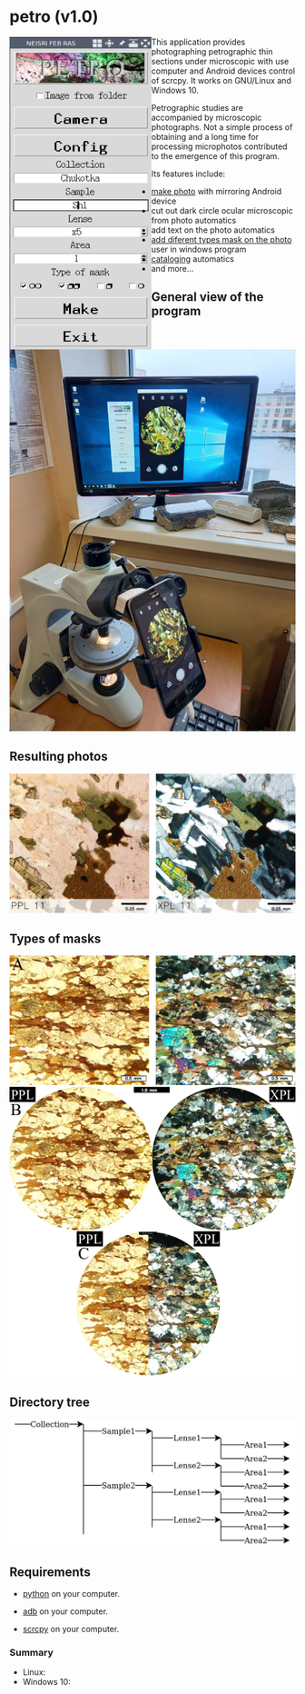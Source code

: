 # petro (v1.0)

<img src="app/window_program.png" width="250" height="550" alt="petro" align="left" />

This application provides photographing petrographic thin sections under microscopic with use  computer  and Android devices control of scrcpy.  It works on GNU/Linux and Windows 10.

Petrographic studies are accompanied by microscopic photographs. Not a simple process of obtaining and a long time for processing microphotos contributed to the emergence of this program.

Its features include:
 - [make photo](#resulting-photos) with mirroring Android device
 - cut out dark circle ocular microscopic from photo automatics
 - add text on the photo automatics
 - [add diferent types mask on the photo](#types-of-masks) user in windows program
 - [cataloging](#directory-tree) automatics
 - and more…

## General view of the program

![general view of the program](app/photo_0.jpeg)

## Resulting photos

![resulting photos](app/photo_1.jpeg)

## Types of masks

![types of masks](app/photo_2.png)

## Directory tree

![directory tree](app/tree_catalogs.png)

## Requirements

- [python][link-python] on your computer.

[link-python]: https://www.python.org/downloads

 - [adb][link-adb] on your computer.

[link-adb]: https://developer.android.com/studio/command-line/adb

 - [scrcpy][link-scrcpy] on your computer.

[link-scrcpy]: https://github.com/Genymobile/scrcpy
 
 

### Summary

 - Linux:
 - Windows 10:


